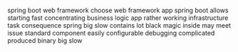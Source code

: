 spring boot web framework choose web framework app spring boot allows starting fast concentrating business logic app rather working infrastructure task consequence spring big slow contains lot black magic inside may meet issue standard component easily configurable debugging complicated produced binary big slow
